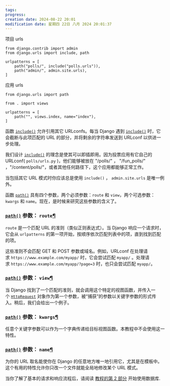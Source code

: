 ```yaml
---
tags: 
progress: 
creation date: 2024-08-22 20:01
modification date: 星期四 22日 八月 2024 20:01:37
---
```

项目 urls 

```python3 
from django.contrib import admin
from django.urls import include, path

urlpatterns = [
    path("polls/", include("polls.urls")),
    path("admin/", admin.site.urls),
]
```

应用 urls 
```python3
from django.urls import path

from . import views

urlpatterns = [
    path("", views.index, name="index"),
]
```

函数 [`include()`](https://docs.djangoproject.com/zh-hans/5.1/ref/urls/#django.urls.include "django.urls.include") 允许引用其它 URLconfs。每当 Django 遇到 [`include()`](https://docs.djangoproject.com/zh-hans/5.1/ref/urls/#django.urls.include "django.urls.include") 时，它会截断与此项匹配的 URL 的部分，并将剩余的字符串发送到 URLconf 以供进一步处理。

我们设计 [`include()`](https://docs.djangoproject.com/zh-hans/5.1/ref/urls/#django.urls.include "django.urls.include") 的理念是使其可以即插即用。因为投票应用有它自己的 URLconf( `polls/urls.py` )，他们能够被放在 "/polls/" ， "/fun_polls/" ，"/content/polls/"，或者其他任何路径下，这个应用都能够正常工作。


当包括其它 URL 模式时你应该总是使用 `include()` ， `admin.site.urls` 是唯一例外。

函数 [`path()`](https://docs.djangoproject.com/zh-hans/5.1/ref/urls/#django.urls.path "django.urls.path") 具有四个参数，两个必须参数：`route` 和 `view`，两个可选参数：`kwargs` 和 `name`。现在，是时候来研究这些参数的含义了。

### [`path()`](https://docs.djangoproject.com/zh-hans/5.1/ref/urls/#django.urls.path "django.urls.path") 参数： `route`[¶](https://docs.djangoproject.com/zh-hans/5.1/intro/tutorial01/#path-argument-route "永久链接至标题")

`route` 是一个匹配 URL 的准则（类似正则表达式）。当 Django 响应一个请求时，它会从 `urlpatterns` 的第一项开始，按顺序依次匹配列表中的项，直到找到匹配的项。

这些准则不会匹配 GET 和 POST 参数或域名。例如，URLconf 在处理请求 `https://www.example.com/myapp/` 时，它会尝试匹配 `myapp/` 。处理请求 `https://www.example.com/myapp/?page=3` 时，也只会尝试匹配 `myapp/`。

### [`path()`](https://docs.djangoproject.com/zh-hans/5.1/ref/urls/#django.urls.path "django.urls.path") 参数： `view`[¶](https://docs.djangoproject.com/zh-hans/5.1/intro/tutorial01/#path-argument-view "永久链接至标题")

当 Django 找到了一个匹配的准则，就会调用这个特定的视图函数，并传入一个 [`HttpRequest`](https://docs.djangoproject.com/zh-hans/5.1/ref/request-response/#django.http.HttpRequest "django.http.HttpRequest") 对象作为第一个参数，被“捕获”的参数以关键字参数的形式传入。稍后，我们会给出一个例子。

### [`path()`](https://docs.djangoproject.com/zh-hans/5.1/ref/urls/#django.urls.path "django.urls.path") 参数： `kwargs`[¶](https://docs.djangoproject.com/zh-hans/5.1/intro/tutorial01/#path-argument-kwargs "永久链接至标题")

任意个关键字参数可以作为一个字典传递给目标视图函数。本教程中不会使用这一特性。

### [`path()`](https://docs.djangoproject.com/zh-hans/5.1/ref/urls/#django.urls.path "django.urls.path") 参数： `name`[¶](https://docs.djangoproject.com/zh-hans/5.1/intro/tutorial01/#path-argument-name "永久链接至标题")

为你的 URL 取名能使你在 Django 的任意地方唯一地引用它，尤其是在模板中。这个有用的特性允许你只改一个文件就能全局地修改某个 URL 模式。

当你了解了基本的请求和响应流程后，请阅读 [教程的第 2 部分](https://docs.djangoproject.com/zh-hans/5.1/intro/tutorial02/) 开始使用数据库.





